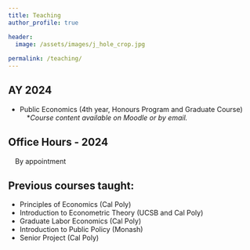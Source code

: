 ```yaml
---
title: Teaching
author_profile: true

header:
  image: /assets/images/j_hole_crop.jpg
  
permalink: /teaching/
---
```


## AY 2024
- Public Economics (4th year, Honours Program and Graduate Course)\
&emsp;**Course content available on Moodle or by email.*

## Office Hours - 2024

&emsp;By appointment

## Previous courses taught:

- Principles of Economics (Cal Poly)
- Introduction to Econometric Theory (UCSB and Cal Poly)
- Graduate Labor Economics (Cal Poly)
- Introduction to Public Policy (Monash)
- Senior Project (Cal Poly)

